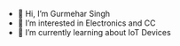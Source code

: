 - 👋 Hi, I’m Gurmehar Singh
- 👀 I’m interested in Electronics and CC
- 🌱 I’m currently learning about IoT Devices

<!---
byethon/byethon is a ✨ special ✨ repository because its `README.md` (this file) appears on your GitHub profile.
You can click the Preview link to take a look at your changes.- 💞️ I’m looking to collaborate on
- 📫 How to reach me ...

--->
